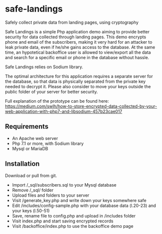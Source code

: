 # safe-landings
Safely collect private data from landing pages, using cryptography

Safe Landings is a simple Php application demo aiming to provide better security for data collected through landing pages.
This demo encrypts phone and email of the subscribers, making it very hard for an attacker to leak private data, even if he/she gains access to the database.
At the same time, an hypotetical backoffice user is allowed to view/export all the data and search for a specific email or phone in the database without hassle.

Safe Landings relies on Sodium library. 

The optimal architecture for this application requires a separate server for the database, so that data is physically separated from the private key needed to decrypt it. Please also consider to move your keys outside the public folder of your server for better security.

Full explanation of the prototype can be found here:
https://medium.com/swlh/how-to-store-encrypted-data-collected-by-your-web-application-with-php7-and-libsodium-457b23cae017

## Requirements

* An Apache web server
* Php 7.1 or more, with Sodium library
* Mysql or MariaDB

## Installation

Download or pull from git.
* Import /_sql/subscribers.sql to your Mysql database
* Remove /_sql/ folder
* Upload files and folders to your server
* Visit  /generate_key.php and write down your keys somewhere safe
* Edit /includes/config-sample.php with your database data (l.20-23) and your keys (l.50-51)
* Save, rename file to config.php and upload in /includes folder
* Visit index.php and start saving encrypted records
* Visit /backoffice/index.php to use the backoffice demo page
